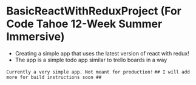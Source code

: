 # BasicReactWithReduxProject (For Code Tahoe 12-Week Summer Immersive)
- Creating a simple app that uses the latest version of react with redux!
- The app is a simple todo app similar to trello boards in a way

```Currently a very simple app. Not meant for production!```
``## I will add more for build instructions soon ##``
